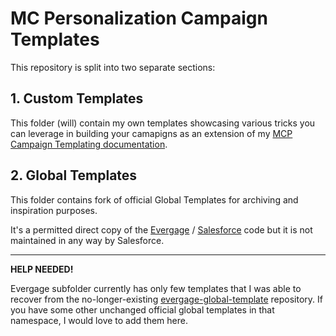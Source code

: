 # MC Personalization Campaign Templates

This repository is split into two separate sections:

## 1. Custom Templates

This folder (will) contain my own templates showcasing various tricks you can leverage in building your camapigns as an extension of my [MCP Campaign Templating documentation](https://mateuszdabrowski.pl/docs/category/serverside-code/).

## 2. Global Templates

This folder contains fork of official Global Templates for archiving and inspiration purposes.

It's a permitted direct copy of the [Evergage](https://github.com/MateuszDabrowski/mcp-campaign-templates/tree/main/Global%20Templates/Evergage) / [Salesforce](https://github.com/MateuszDabrowski/mcp-campaign-templates/tree/main/Global%20Templates/SalesforceInteractions) code but it is not maintained in any way by Salesforce.

----

__HELP NEEDED!__

Evergage subfolder currently has only few templates that I was able to recover from the no-longer-existing [evergage-global-template](https://webcache.googleusercontent.com/search?q=cache:fI8eDGQsyggJ:https://github.com/evergage/evergage-global-templates/tree/master/banner-with-cta&hl=en&gl=pl) repository. If you have some other unchanged official global templates in that namespace, I would love to add them here.
